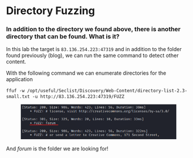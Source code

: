 # Directory Fuzzing

### In addition to the directory we found above, there is another directory that can be found. What is it?

In this lab the target is `83.136.254.223:47319` and in addition to the folder found previously (blog), we can run the same command to detect other content.

With the following command we can enumerate directories for the application

```shell
ffuf -w /opt/useful/Seclist/Discovery/Web-Content/directory-list-2.3-small.txt -u http://83.136.254.223:47319/FUZZ
```

<figure><img src="../../../.gitbook/assets/image (2) (1) (1) (1) (1) (1) (1) (1) (1) (1) (1) (1) (1) (1) (1) (1) (1) (1) (1) (1) (1) (1) (1) (1) (1) (1) (1) (1) (1).png" alt=""><figcaption></figcaption></figure>

And _forum_ is the folder we are looking for!
